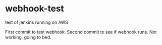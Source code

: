 # webhook-test
test of jenkins running on AWS

First commit to test webhook.
Second commit to see if webhook runs.
Not working, going to bed.
